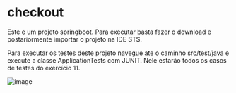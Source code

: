 # checkout

Este e um projeto springboot.
Para executar basta fazer o download e postariormente importar o projeto na IDE STS.

Para executar os testes deste projeto navegue ate o caminho src/test/java e execute a classe ApplicationTests com JUNIT.
Nele estarão todos os casos de testes do exercício 11.

![image](https://user-images.githubusercontent.com/20953270/79704701-ff620b00-8288-11ea-8245-31bbf545763f.png)
